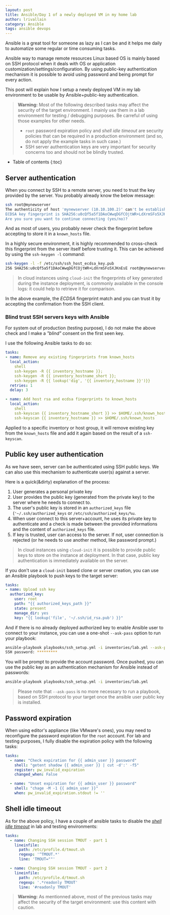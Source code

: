 ```yaml
---
layout: post
title: Ansible/Day 1 of a newly deployed VM in my home lab
author: lrivallain
category: Ansible
tags: ansible devops
---
```


Ansible is a great tool for someone as lazy as I can be and it helps me daily to automatize some regular or time consuming tasks.

Ansible way to manage remote resources Linux based OS is mainly based on SSH protocol when it deals with OS or application customization/settings/configuration. By using public-key authentication mechanism it is possible to avoid using password and being prompt for every action.

This post will explain how I setup a newly deployed VM in my lab environment to be usable by Ansible+public-key authentication.

> **Warning:** Most of the following described tasks may affect the security of the target environment. I mainly use them in a lab environment for testing / debugging purposes. Be carreful of using those examples for other needs.
>
> * `root` password expiration policy and *shell idle timeout* are security policies that can be required in a production environment (and so, do not apply the example tasks in such case.)
> * SSH server authentication keys are very important for security concerns too and should not be blindly trusted.

* Table of contents
{:toc}

## Server authentication

When you connect by SSH to a remote server, you need to trust the key provided by the server. You probably already know the below message:

```bash
ssh root@mynewserver
The authenticity of host 'mynewserver (10.10.100.2)' can't be established.
ECDSA key fingerprint is SHA256:u0cQf5a5f1DAoCWwqDGfCOjtWR+LdXrmSFo5XJKnEsE.
Are you sure you want to continue connecting (yes/no)?
```

And as most of users, you probably never check the fingerprint before accepting to store it in a `known_hosts` file.

In a highly secure environment, it is highly recommended to cross-check this fingerprint from the server itself before trusting it. This can be achieved by using the `ssh-keygen -l` command:

```bash
ssh-keygen -l -f /etc/ssh/ssh_host_ecdsa_key.pub
256 SHA256:u0cQf5a5f1DAoCWwqDGfCOjtWR+LdXrmSFo5XJKnEsE root@mynewserver (ECDSA)
```

> In cloud instances using `cloud-init` the fingerprints of key generated during the instance deployment, is commonly available in the console logs: it could help to retrieve it for comparison.

In the above example, the *ECDSA* fingerprint match and you can trust it by accepting the confirmation from the SSH client.

### Blind trust SSH servers keys with Ansible

For system out of production (testing purpose), I do not make the above check and I make a *"blind"* consent on the first seen key.

I use the following Ansible tasks to do so:

```yaml
tasks:
- name: Remove any existing fingerprints from known_hosts
  local_action:
    shell
    ssh-keygen -R {{ inventory_hostname }};
    ssh-keygen -R {{ inventory_hostname_short }};
    ssh-keygen -R {{ lookup('dig', '{{ inventory_hostname }}')}}
  retries: 1
  delay: 3

- name: Add host rsa and ecdsa fingerprints to known_hosts
  local_action:
    shell
    ssh-keyscan {{ inventory_hostname_short }} >> $HOME/.ssh/known_hosts
    ssh-keyscan {{ inventory_hostname }} >> $HOME/.ssh/known_hosts
```

Applied to a specific inventory or host group, it will remove existing key from the `known_hosts` file and add it again based on the result of a `ssh-keyscan`.

## Public key user authentication

As we have seen, server can be authenticated using SSH public keys. We can also use this mechanism to authenticate user(s) against a server.

Here is a quick(&dirty) explanation of the process:

1. User generates a personal private key
2. User provides the public key (generated from the private key) to the server where he needs to connect to.
3. The user's public key is stored in an `authorized_keys` file (`'~/.ssh/authorized_keys` or `/etc/ssh/authorized_keys/%u`.
4. When user connect to this server+account, he uses its private key to authenticate and a check is made between the provided informations and the content of `authorized_keys` file.
5. If key is trusted, user can access to the server. If not, user connection is rejected (or he needs to use another method, like password prompt.)

> In cloud instances using `cloud-init` it is possible to provide public keys to store on the instance at deployment. In that case, public key authentication is immediately available on the server.

If you don't use a `cloud-init` based clone or server creation, you can use an Ansible playbook to push keys to the target server:

```yaml
tasks:
- name: Upload ssh key
  authorized_key:
    user: root
    path: "{{ authorized_keys_path }}"
    state: present
    manage_dir: yes
    key: "{{ lookup('file', '~/.ssh/id_rsa.pub') }}"
```

And if there is no already deployed authorized key to enable Ansible user to connect to your instance, you can use a one-shot `--ask-pass` option to run your playbook:

```bash
ansible-playbook playbooks/ssh_setup.yml -i inventories/lab.yml --ask-pass
SSH password: *********
```

You will be prompt to provide the account password. Once pushed, you can use the public key as an authentication mechanism for Ansible instead of passwords:

```bash
ansible-playbook playbooks/ssh_setup.yml -i inventories/lab.yml
```

> Please note that `--ask-pass` is no more necessary to run a playbook, based on SSH protocol to your target once the ansible user public key is installed.

## Password expiration

When using editor's appliance (like VMware's ones), you may need to reconfigure the password expiration for the `root` account. For lab and testing purposes, I fully disable the expiration policy with the following tasks:

```yaml
tasks:
  - name: "Check expiration for {{ admin_user }} password"
    shell: "getent shadow {{ admin_user }} | cut -d':' -f5"
    register: pw_invalid_expiration
    changed_when: False

  - name: "Unset expiration for {{ admin_user }} password"
    shell: "chage -M -1 {{ admin_user }}"
    when: pw_invalid_expiration.stdout != ''
```

## Shell idle timeout

As for the above policy, I have a couple of ansible tasks to disable the [*shell idle timeout*](https://www.thegeekstuff.com/2010/05/tmout-exit-bash-shell-when-no-activity/) in lab and testing environments:

```yaml
tasks:
  - name: Changing SSH session TMOUT - part 1
    lineinfile:
      path: /etc/profile.d/tmout.sh
      regexp: '^TMOUT.*'
      line: 'TMOUT=""'

  - name: Changing SSH session TMOUT - part 2
    lineinfile:
      path: /etc/profile.d/tmout.sh
      regexp: '.*readonly TMOUT'
      line: '#readonly TMOUT'
```

> **Warning:** As mentionned above, most of the previous tasks may affect the security of the target environment: use this content with caution.